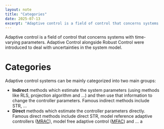 ```yaml
---
layout: note
title: "Categories"
date: 2025-07-13
excerpt: "Adaptive control is a field of control that concerns systems with time-varying parameters. Adaptive Control alongside Robust Control were introduced to deal with uncertainties in the system model."
---
```


Adaptive control is a field of control that concerns systems with time-varying parameters. Adaptive Control alongside Robust Control were introduced to deal with uncertainties in the system model.

# Categories
Adaptive control systems can be mainly categorized into two main groups:
- __Indirect__ methods which estimate the system parameters (using methods like RLS, projection algorithm and ...) and then use that information to change the controller parameters. Famous indirect methods include STR, ...
- __Direct__ methods which estimate the controller parameters directly. Famous direct methods include direct STR, model reference adaptive controllers ([MRAC](mrac)), model free adaptive control ([MFAC](mfac)) and ...
a
